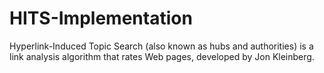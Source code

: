 # HITS-Implementation

Hyperlink-Induced Topic Search (also known as hubs and authorities) is a link
analysis algorithm that rates Web pages, developed by Jon Kleinberg.
